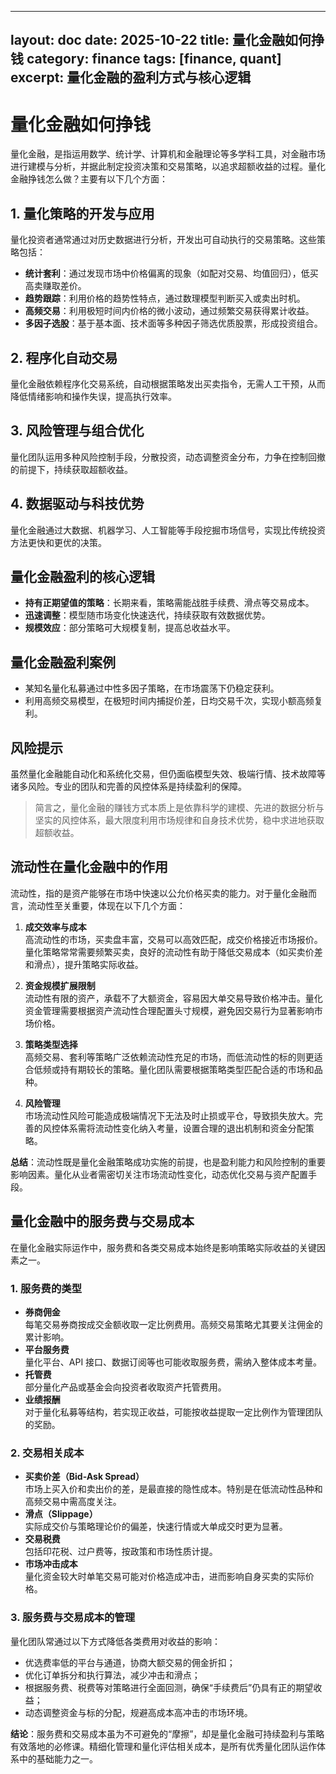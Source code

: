 
---
layout: doc
date: 2025-10-22
title: 量化金融如何挣钱
category: finance
tags: [finance, quant]
excerpt: 量化金融的盈利方式与核心逻辑
---

# 量化金融如何挣钱

量化金融，是指运用数学、统计学、计算机和金融理论等多学科工具，对金融市场进行建模与分析，并据此制定投资决策和交易策略，以追求超额收益的过程。量化金融挣钱怎么做？主要有以下几个方面：

## 1. 量化策略的开发与应用

量化投资者通常通过对历史数据进行分析，开发出可自动执行的交易策略。这些策略包括：

- **统计套利**：通过发现市场中价格偏离的现象（如配对交易、均值回归），低买高卖赚取差价。
- **趋势跟踪**：利用价格的趋势性特点，通过数理模型判断买入或卖出时机。
- **高频交易**：利用极短时间内价格的微小波动，通过频繁交易获得累计收益。
- **多因子选股**：基于基本面、技术面等多种因子筛选优质股票，形成投资组合。

## 2. 程序化自动交易

量化金融依赖程序化交易系统，自动根据策略发出买卖指令，无需人工干预，从而降低情绪影响和操作失误，提高执行效率。

## 3. 风险管理与组合优化

量化团队运用多种风险控制手段，分散投资，动态调整资金分布，力争在控制回撤的前提下，持续获取超额收益。

## 4. 数据驱动与科技优势

量化金融通过大数据、机器学习、人工智能等手段挖掘市场信号，实现比传统投资方法更快和更优的决策。

## 量化金融盈利的核心逻辑

- **持有正期望值的策略**：长期来看，策略需能战胜手续费、滑点等交易成本。
- **迅速调整**：模型随市场变化快速迭代，持续获取有效数据优势。
- **规模效应**：部分策略可大规模复制，提高总收益水平。

## 量化金融盈利案例

- 某知名量化私募通过中性多因子策略，在市场震荡下仍稳定获利。
- 利用高频交易模型，在极短时间内捕捉价差，日均交易千次，实现小额高频复利。

## 风险提示

虽然量化金融能自动化和系统化交易，但仍面临模型失效、极端行情、技术故障等诸多风险。专业的团队和完善的风控体系是持续盈利的保障。

> 简言之，量化金融的赚钱方式本质上是依靠科学的建模、先进的数据分析与坚实的风控体系，最大限度利用市场规律和自身技术优势，稳中求进地获取超额收益。

## 流动性在量化金融中的作用

流动性，指的是资产能够在市场中快速以公允价格买卖的能力。对于量化金融而言，流动性至关重要，体现在以下几个方面：

1. **成交效率与成本**  
   高流动性的市场，买卖盘丰富，交易可以高效匹配，成交价格接近市场报价。量化策略常常需要频繁买卖，良好的流动性有助于降低交易成本（如买卖价差和滑点），提升策略实际收益。

2. **资金规模扩展限制**  
   流动性有限的资产，承载不了大额资金，容易因大单交易导致价格冲击。量化资金管理需要根据资产流动性合理配置头寸规模，避免因交易行为显著影响市场价格。

3. **策略类型选择**  
   高频交易、套利等策略广泛依赖流动性充足的市场，而低流动性的标的则更适合低频或持有期较长的策略。量化团队需要根据策略类型匹配合适的市场和品种。

4. **风险管理**  
   市场流动性风险可能造成极端情况下无法及时止损或平仓，导致损失放大。完善的风控体系需将流动性变化纳入考量，设置合理的退出机制和资金分配策略。

**总结**：流动性既是量化金融策略成功实施的前提，也是盈利能力和风险控制的重要影响因素。量化从业者需密切关注市场流动性变化，动态优化交易与资产配置手段。

## 量化金融中的服务费与交易成本

在量化金融实际运作中，服务费和各类交易成本始终是影响策略实际收益的关键因素之一。

### 1. 服务费的类型

- **券商佣金**  
  每笔交易券商按成交金额收取一定比例费用。高频交易策略尤其要关注佣金的累计影响。
- **平台服务费**  
  量化平台、API 接口、数据订阅等也可能收取服务费，需纳入整体成本考量。
- **托管费**  
  部分量化产品或基金会向投资者收取资产托管费用。
- **业绩报酬**  
  对于量化私募等结构，若实现正收益，可能按收益提取一定比例作为管理团队的奖励。

### 2. 交易相关成本

- **买卖价差（Bid-Ask Spread）**  
  市场上买入价和卖出价的差，是最直接的隐性成本。特别是在低流动性品种和高频交易中需高度关注。
- **滑点（Slippage）**  
  实际成交价与策略理论价的偏差，快速行情或大单成交时更为显著。
- **交易税费**  
  包括印花税、过户费等，按政策和市场性质计提。
- **市场冲击成本**  
  量化资金较大时单笔交易可能对价格造成冲击，进而影响自身买卖的实际价格。

### 3. 服务费与交易成本的管理

量化团队常通过以下方式降低各类费用对收益的影响：

- 优选费率低的平台与通道，协商大额交易的佣金折扣；
- 优化订单拆分和执行算法，减少冲击和滑点；
- 根据服务费、税费等对策略进行全面回测，确保“手续费后”仍具有正的期望收益；
- 动态调整资金与标的分配，规避高成本高冲击的市场环境。

**结论**：服务费和交易成本虽为不可避免的“摩擦”，却是量化金融可持续盈利与策略有效落地的必修课。精细化管理和量化评估相关成本，是所有优秀量化团队运作体系中的基础能力之一。
